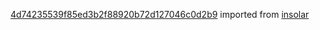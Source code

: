 [4d74235539f85ed3b2f88920b72d127046c0d2b9](https://github.com/insolar/insolar/commit/4d74235539f85ed3b2f88920b72d127046c0d2b9) imported from [insolar](https://github.com/insolar/insolar)
